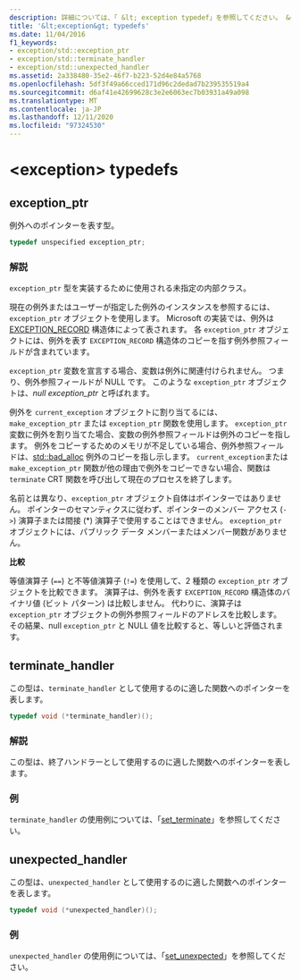 ```yaml
---
description: 詳細については、「 &lt; exception typedef」を参照してください。 &gt;
title: '&lt;exception&gt; typedefs'
ms.date: 11/04/2016
f1_keywords:
- exception/std::exception_ptr
- exception/std::terminate_handler
- exception/std::unexpected_handler
ms.assetid: 2a338480-35e2-46f7-b223-52d4e84a5768
ms.openlocfilehash: 5df3f49a66cced171d96c2dedad7b239535519a4
ms.sourcegitcommit: d6af41e42699628c3e2e6063ec7b03931a49a098
ms.translationtype: MT
ms.contentlocale: ja-JP
ms.lasthandoff: 12/11/2020
ms.locfileid: "97324530"
---
```

# <a name="ltexceptiongt-typedefs"></a>&lt;exception&gt; typedefs

## <a name="exception_ptr"></a><a name="exception_ptr"></a> exception_ptr

例外へのポインターを表す型。

```cpp
typedef unspecified exception_ptr;
```

### <a name="remarks"></a>解説

`exception_ptr` 型を実装するために使用される未指定の内部クラス。

現在の例外またはユーザーが指定した例外のインスタンスを参照するには、`exception_ptr` オブジェクトを使用します。 Microsoft の実装では、例外は [EXCEPTION_RECORD](/windows/win32/api/winnt/ns-winnt-exception_record) 構造体によって表されます。 各 `exception_ptr` オブジェクトには、例外を表す `EXCEPTION_RECORD` 構造体のコピーを指す例外参照フィールドが含まれています。

`exception_ptr` 変数を宣言する場合、変数は例外に関連付けられません。 つまり、例外参照フィールドが NULL です。 このような `exception_ptr` オブジェクトは、*null exception_ptr* と呼ばれます。

例外を `current_exception` オブジェクトに割り当てるには、`make_exception_ptr` または `exception_ptr` 関数を使用します。 `exception_ptr` 変数に例外を割り当てた場合、変数の例外参照フィールドは例外のコピーを指します。 例外をコピーするためのメモリが不足している場合、例外参照フィールドは、[std::bad_alloc](../standard-library/bad-alloc-class.md) 例外のコピーを指し示します。 `current_exception`または `make_exception_ptr` 関数が他の理由で例外をコピーできない場合、関数は `terminate` CRT 関数を呼び出して現在のプロセスを終了します。

名前とは異なり、`exception_ptr` オブジェクト自体はポインターではありません。 ポインターのセマンティクスに従わず、ポインターのメンバー アクセス (`->`) 演算子または間接 (*) 演算子で使用することはできません。 `exception_ptr` オブジェクトには、パブリック データ メンバーまたはメンバー関数がありません。

**比較**

等値演算子 (`==`) と不等値演算子 (`!=`) を使用して、2 種類の `exception_ptr` オブジェクトを比較できます。 演算子は、例外を表す `EXCEPTION_RECORD` 構造体のバイナリ値 (ビット パターン) は比較しません。 代わりに、演算子は `exception_ptr` オブジェクトの例外参照フィールドのアドレスを比較します。 その結果、null `exception_ptr` と NULL 値を比較すると、等しいと評価されます。

## <a name="terminate_handler"></a><a name="terminate_handler"></a> terminate_handler

この型は、`terminate_handler` として使用するのに適した関数へのポインターを表します。

```cpp
typedef void (*terminate_handler)();
```

### <a name="remarks"></a>解説

この型は、終了ハンドラーとして使用するのに適した関数へのポインターを表します。

### <a name="example"></a>例

`terminate_handler` の使用例については、「[set_terminate](../standard-library/exception-functions.md#set_terminate)」を参照してください。

## <a name="unexpected_handler"></a><a name="unexpected_handler"></a> unexpected_handler

この型は、`unexpected_handler` として使用するのに適した関数へのポインターを表します。

```cpp
typedef void (*unexpected_handler)();
```

### <a name="example"></a>例

`unexpected_handler` の使用例については、「[set_unexpected](../standard-library/exception-functions.md#set_unexpected)」を参照してください。
